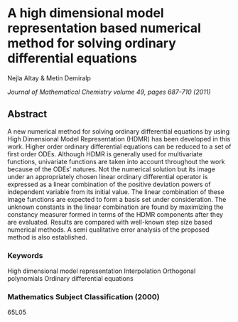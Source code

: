 <h1>A high dimensional model representation based numerical method for solving ordinary differential equations
</h1> 
<p>Nejla Altay & Metin Demiralp </p>
<p><i>Journal of Mathematical Chemistry volume 49, pages 687-710 (2011)</i></p>

<h2>Abstract</h2>
<p>
A new numerical method for solving ordinary differential equations by using High Dimensional Model Representation
(HDMR) has been developed in this work. Higher order ordinary differential equations can be reduced to a set of first order ODEs. 
Although HDMR is generally used for multivariate functions, univariate functions are taken into account throughout the work because of the ODEs' natures. Not the numerical solution but its image under an appropriately chosen linear ordinary differential operator is expressed as a linear combination of the positive deviation powers of independent variable from  its initial value. The linear combination of these image functions are expected to form a basis set under consideration. The unknown constants in the linear combination are found by maximizing the constancy measurer formed in terms of the HDMR components after they are evaluated. Results are compared with well-known step size based numerical methods. A semi qualitative error analysis of the proposed method is also established.
</p>

<h3> Keywords </h3>
High dimensional model representation Interpolation Orthogonal polynomials Ordinary differential equations
<h3>Mathematics Subject Classification (2000) </h3>
65L05



